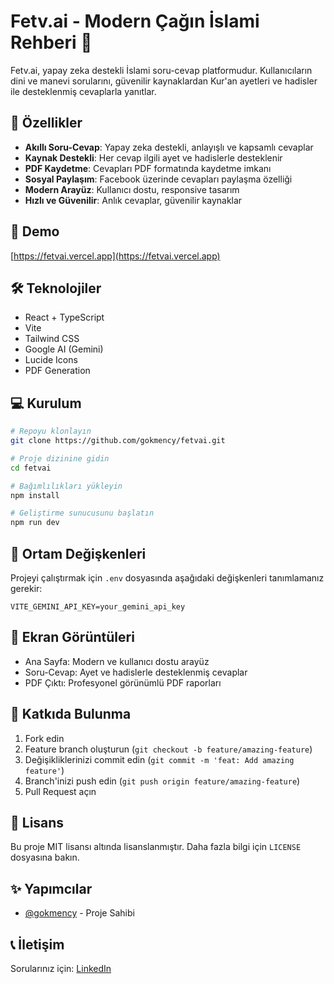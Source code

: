 # Fetv.ai - Modern Çağın İslami Rehberi 🕌

Fetv.ai, yapay zeka destekli İslami soru-cevap platformudur. Kullanıcıların dini ve manevi sorularını, güvenilir kaynaklardan Kur'an ayetleri ve hadisler ile desteklenmiş cevaplarla yanıtlar.

## 🌟 Özellikler

- **Akıllı Soru-Cevap**: Yapay zeka destekli, anlayışlı ve kapsamlı cevaplar
- **Kaynak Destekli**: Her cevap ilgili ayet ve hadislerle desteklenir
- **PDF Kaydetme**: Cevapları PDF formatında kaydetme imkanı
- **Sosyal Paylaşım**: Facebook üzerinde cevapları paylaşma özelliği
- **Modern Arayüz**: Kullanıcı dostu, responsive tasarım
- **Hızlı ve Güvenilir**: Anlık cevaplar, güvenilir kaynaklar

## 🚀 Demo

[https://fetvai.vercel.app](https://fetvai.vercel.app)

## 🛠️ Teknolojiler

- React + TypeScript
- Vite
- Tailwind CSS
- Google AI (Gemini)
- Lucide Icons
- PDF Generation

## 💻 Kurulum

```bash
# Repoyu klonlayın
git clone https://github.com/gokmency/fetvai.git

# Proje dizinine gidin
cd fetvai

# Bağımlılıkları yükleyin
npm install

# Geliştirme sunucusunu başlatın
npm run dev
```

## 🔑 Ortam Değişkenleri

Projeyi çalıştırmak için `.env` dosyasında aşağıdaki değişkenleri tanımlamanız gerekir:

```env
VITE_GEMINI_API_KEY=your_gemini_api_key
```

## 📱 Ekran Görüntüleri

- Ana Sayfa: Modern ve kullanıcı dostu arayüz
- Soru-Cevap: Ayet ve hadislerle desteklenmiş cevaplar
- PDF Çıktı: Profesyonel görünümlü PDF raporları

## 🤝 Katkıda Bulunma

1. Fork edin
2. Feature branch oluşturun (`git checkout -b feature/amazing-feature`)
3. Değişikliklerinizi commit edin (`git commit -m 'feat: Add amazing feature'`)
4. Branch'inizi push edin (`git push origin feature/amazing-feature`)
5. Pull Request açın

## 📝 Lisans

Bu proje MIT lisansı altında lisanslanmıştır. Daha fazla bilgi için `LICENSE` dosyasına bakın.

## ✨ Yapımcılar

- [@gokmency](https://github.com/gokmency) - Proje Sahibi

## 📞 İletişim

Sorularınız için: [LinkedIn](https://linkedin.com/in/gokmency)
